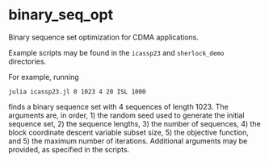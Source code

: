 # binary_seq_opt
Binary sequence set optimization for CDMA applications.

Example scripts may be found in the ```icassp23``` and ```sherlock_demo``` directories.

For example, running
```
julia icassp23.jl 0 1023 4 20 ISL 1000
```
finds a binary sequence set with 4 sequences of length 1023. The arguments are, in order, 1) the random seed used to generate the initial sequence set, 2) the sequence lengths, 3) the number of sequences, 4) the block coordinate descent variable subset size, 5) the objective function, and 5) the maximum number of iterations. Additional arguments may be provided, as specified in the scripts.
